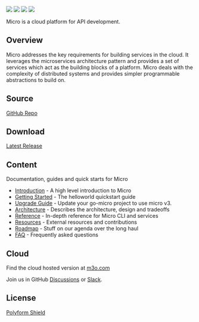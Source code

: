 <div>
  <a href="https://twitter.com/microhq"><img src="https://img.shields.io/github/last-commit/micro-community/micro" /></a>
  <a href="https://github.com/micro-community/micro/network/members"><img src="https://img.shields.io/github/forks/micro-community/micro?style=social" /></a>
  <a href="https://github.com/micro-community/micro/stargazers"><img src="https://img.shields.io/github/stars/micro-community/micro?style=social" /></a>
  <a href="https://m3o.com"><img src="https://img.shields.io/badge/micro-cloud-orange" /></a>
</div>

Micro is a cloud platform for API development.

## Overview

Micro addresses the key requirements for building services in the cloud. It leverages the microservices
architecture pattern and provides a set of services which act as the building blocks of a platform. Micro deals
with the complexity of distributed systems and provides simpler programmable abstractions to build on. 

## Source

[GitHub Repo](https://github.com/micro-community/micro)

## Download

[Latest Release](https://github.com/micro-community/micro/releases/latest)

## Content

Documentation, guides and quick starts for Micro

- [Introduction](introduction) - A high level introduction to Micro
- [Getting Started](getting-started) - The helloworld quickstart guide
- [Upgrade Guide](upgrade-guide) - Update your go-micro project to use micro v3.
- [Architecture](architecture) - Describes the architecture, design and tradeoffs
- [Reference](reference) - In-depth reference for Micro CLI and services
- [Resources](resources) - External resources and contributions
- [Roadmap](roadmap) - Stuff on our agenda over the long haul
- [FAQ](faq) - Frequently asked questions

## Cloud

Find the cloud hosted version at [m3o.com](https://m3o.com)

Join us in GitHub [Discussions](https://github.com/micro-community/micro/discussions) or [Slack](https://slack.m3o.com).
## License

[Polyform Shield](https://polyformproject.org/licenses/shield/1.0.0/)
